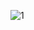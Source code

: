 
![1](https://user-images.githubusercontent.com/79950504/178111582-d6a5f576-3ea3-4cd0-be8c-01769ad97476.PNG)
